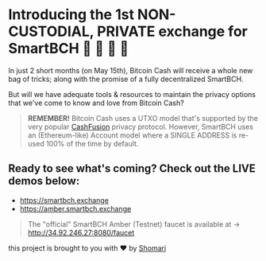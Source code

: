 # Introducing the 1st NON-CUSTODIAL, PRIVATE exchange for SmartBCH 🤫 🏦 🤑 🚀

In just 2 short months (on May 15th), Bitcoin Cash will receive a whole new bag of tricks; along with the promise of a fully decentralized SmartBCH.

But will we have adequate tools & resources to maintain the privacy options that we've come to know and love from Bitcoin Cash?

> __REMEMBER!__ Bitcoin Cash uses a UTXO model that's supported by the very popular [CashFusion](https://cashfusion.org) privacy protocol. However, SmartBCH uses an (Ethereum-like) Account model where a SINGLE ADDRESS is re-used 100% of the time by default.

## Ready to see what's coming? Check out the LIVE demos below:
- https://smartbch.exchange
- https://amber.smartbch.exchange

> The "official" SmartBCH Amber (Testnet) faucet is available at -> http://34.92.246.27:8080/faucet

this project is brought to you with ❤️ by [Shomari](https://twitter.com/ShomariPrince)
